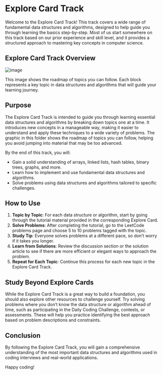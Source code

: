 # Explore Card Track

Welcome to the Explore Card Track! This track covers a wide range of fundamental data structures and algorithms, designed to help guide you through learning the basics step-by-step. Most of us start somewhere on this track based on our prior experience and skill level, and it provides a structured approach to mastering key concepts in computer science.

## Explore Card Track Overview

![image](https://github.com/user-attachments/assets/a2089c07-59cf-4485-a56b-1dca019c4e3f)

This image shows the roadmap of topics you can follow. Each block represents a key topic in data structures and algorithms that will guide your learning journey.

## Purpose

The Explore Card Track is intended to guide you through learning essential data structures and algorithms by breaking down topics one at a time. It introduces new concepts in a manageable way, making it easier to understand and apply these techniques to a wide variety of problems. The graphic in this folder shows the roadmap of topics you can follow, helping you avoid jumping into material that may be too advanced.

By the end of this track, you will:

- Gain a solid understanding of arrays, linked lists, hash tables, binary trees, graphs, and more.
- Learn how to implement and use fundamental data structures and algorithms.
- Solve problems using data structures and algorithms tailored to specific challenges.

## How to Use

1. **Topic by Topic**: For each data structure or algorithm, start by going through the tutorial material provided in the corresponding Explore Card.
2. **Solve Problems**: After completing the tutorial, go to the LeetCode problems page and choose 5 to 10 problems tagged with the topic.
3. **Study Tip**: Everyone solves problems at a different pace, so don’t worry if it takes you longer.
4. **Learn from Solutions**: Review the discussion section or the solution article to see if there are more efficient or elegant ways to approach the problem.
5. **Repeat for Each Topic**: Continue this process for each new topic in the Explore Card Track.

## Study Beyond Explore Cards

While the Explore Card Track is a great way to build a foundation, you should also explore other resources to challenge yourself. Try solving problems where you don’t know the data structure or algorithm ahead of time, such as participating in the Daily Coding Challenge, contests, or assessments. These will help you practice identifying the best approach based on problem descriptions and constraints.

## Conclusion

By following the Explore Card Track, you will gain a comprehensive understanding of the most important data structures and algorithms used in coding interviews and real-world applications. 

Happy coding!
